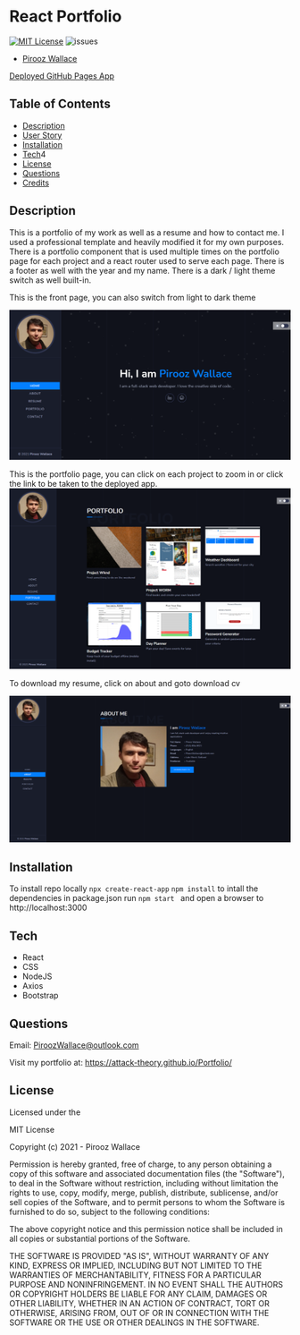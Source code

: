# React Portfolio

[![MIT License](https://img.shields.io/badge/license-MIT-blue.svg)](#license) 
![issues](https://img.shields.io/github/issues/alexbachicha/WORM)

* [Pirooz Wallace](https://github.com/attack-theoRy)

[Deployed GitHub Pages App](https://attack-theory.github.io/react-portfolio/)



## Table of Contents
* [Description](#description)
* [User Story](#user-story)
* [Installation](#installation)
* [Tech](#tech)4
* [License](#license)
* [Questions](#Questions)
* [Credits](#Credits)

## Description

This is a portfolio of my work as well as a resume and how to contact me. I used a professional template and heavily modified it for my own purposes. There is a portfolio component that is used multiple times on the portfolio page for each project and a react router used to serve each page. There is a footer as well with the year and my name. There is a dark / light theme switch as well built-in. 

This is the front page, you can also switch from light to dark theme

![Front Page](sample1.png)


This is the portfolio page, you can click on each project to zoom in or click the link to be taken to the deployed app.
![Portfolio](sample2.png)

To download my resume, click on about and goto download cv

![Resume](sample3.png)


## Installation


To install repo locally
` npx create-react-app ` 
` npm install ` to intall the dependencies in package.json
run `npm start ` and open a browser to http://localhost:3000


## Tech

* React
* CSS
* NodeJS
* Axios
* Bootstrap

## Questions

Email: PiroozWallace@outlook.com
 
Visit my portfolio at: https://attack-theory.github.io/Portfolio/


## License 

Licensed under the 

MIT License

Copyright (c) 2021 - Pirooz Wallace

Permission is hereby granted, free of charge, to any person obtaining a copy
of this software and associated documentation files (the "Software"), to deal
in the Software without restriction, including without limitation the rights
to use, copy, modify, merge, publish, distribute, sublicense, and/or sell
copies of the Software, and to permit persons to whom the Software is
furnished to do so, subject to the following conditions:

The above copyright notice and this permission notice shall be included in all
copies or substantial portions of the Software.

THE SOFTWARE IS PROVIDED "AS IS", WITHOUT WARRANTY OF ANY KIND, EXPRESS OR
IMPLIED, INCLUDING BUT NOT LIMITED TO THE WARRANTIES OF MERCHANTABILITY,
FITNESS FOR A PARTICULAR PURPOSE AND NONINFRINGEMENT. IN NO EVENT SHALL THE
AUTHORS OR COPYRIGHT HOLDERS BE LIABLE FOR ANY CLAIM, DAMAGES OR OTHER
LIABILITY, WHETHER IN AN ACTION OF CONTRACT, TORT OR OTHERWISE, ARISING FROM,
OUT OF OR IN CONNECTION WITH THE SOFTWARE OR THE USE OR OTHER DEALINGS IN THE
SOFTWARE.
